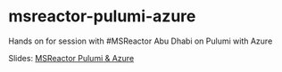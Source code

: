 # msreactor-pulumi-azure
Hands on for session with #MSReactor Abu Dhabi on Pulumi with Azure

Slides: [MSReactor Pulumi & Azure](https://1drv.ms/p/s!AuHw0yZ3EZrTgok59Tekerc2CqXgwA?e=tMOxR8)
